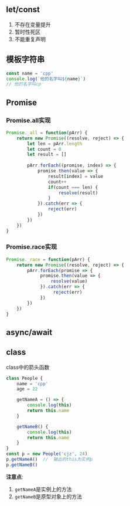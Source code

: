 ## let/const
1. 不存在变量提升
2. 暂时性死区
3. 不能重复声明
## 模板字符串
```js
const name = 'cpp'
console.log(`他的名字叫${name}`)
// 他的名字叫cp
```
## Promise

### Promise.all实现
```js
Promise._all = function(pArr) {
    return new Promise((resolve, reject) => {
        let len = pArr.length
        let count = 0
        let result = []
    
        pArr.forEach((promise, index) => {
            promise.then(value => {
                result[index] = value
                count++
                if(count === len) {
                    resolve(result)
                }
            }).catch(err => {
                reject(err)   
            })
        })
    })
}
```
### Promise.race实现
```js
Promise._race = function(pArr) {
    return new Promise((resolve, reject) => {
        pArr.forEach(promise => {
             promise.then(value => {
                 resolve(value)   
             }).catch(err => {
                  reject(err)   
             })   
        })
    })
}
```
## async/await 


## class
class中的箭头函数
```js
class People {
    name = 'cpp'
    age = 22

    getNameA = () => {
        console.log(this)
        return this.name
    }

    getNameB() { 
        console.log(this)
        return this.name
    }
}
const p = new People('cjz', 24)
p.getNameA()  //  输出的this为实例p
p.getNameB()
```
**注意点**:
1. `getNameA`是实例上的方法
2. `getNameB`是原型对象上的方法